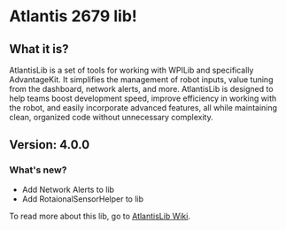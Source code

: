 # Atlantis 2679 lib!
## What it is?
AtlantisLib is a set of tools for working with WPILib and specifically AdvantageKit. It simplifies the management of robot inputs, value tuning from the dashboard, network alerts, and more. AtlantisLib is designed to help teams boost development speed, improve efficiency in working with the robot, and easily incorporate advanced features, all while maintaining clean, organized code without unnecessary complexity.

## Version: 4.0.0

### What's new?
* Add Network Alerts to lib
* Add RotaionalSensorHelper to lib

To read more about this lib, go to [AtlantisLib Wiki](https://github.com/Atlantis2679/AtlantisLib/wiki).

